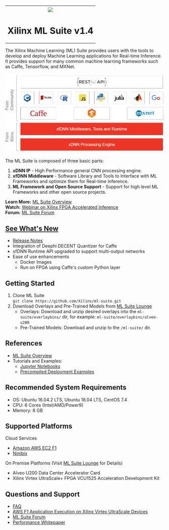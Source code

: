 <table style="width:100%">
<tr>
<th width="100%" colspan="6"><img src="https://www.xilinx.com/content/dam/xilinx/imgs/press/media-kits/corporate/xilinx-logo.png" width="30%"/><h1>Xilinx ML Suite v1.4</h2>
</th>
</table>
  

The Xilinx Machine Learning (ML) Suite provides users with the tools to develop and deploy Machine Learning applications for Real-time Inference. It provides support for many common machine learning frameworks such as Caffe, Tensorflow, and MXNet.  

![](docs/img/stack.png)

The ML Suite is composed of three basic parts:
1. **xDNN IP** - High Performance general CNN processing engine.
2. **xfDNN Middleware** - Software Library and Tools to Interface with ML Frameworks and optimize them for Real-time Inference.
3. **ML Framework and Open Source Support**  - Support for high level ML Frameworks and other open source projects.

**Learn More:** [ML Suite Overview][]  
**Watch:** [Webinar on Xilinx FPGA Accelerated Inference][]   
**Forum:** [ML Suite Forum][]

## [See What's New](docs/release-notes/1.x.md)
 - [Release Notes][]
 - Integration of Deephi DECENT Quantizer for Caffe
 - xfDNN Runtime API upgraded to support multi-output networks
 - Ease of use enhancements
    - Docker Images
    - Run on FPGA using Caffe's custom Python layer
 
## Getting Started
1. Clone ML Suite    
  `git clone https://github.com/Xilinx/ml-suite.git` 
2. Download Overlays and Pre-Trained Models from [ML Suite Lounge][]
   - Overlays: Download and unzip desired overlays into the `ml-suite/overlaybins/` dir, for example: `ml-suite/overlaybins/alveo-u200`
   - Pre-Trained Models: Download and unzip to the `/ml-suite/` dir. 
  
## References 
- [ML Suite Overview][]  
- Tutorials and Examples:
  - [Jupyter Notebooks](notebooks/)
  - [Precompiled Deployment Examples](examples/deployment_modes/)  

## Recommended System Requirements
- OS: Ubuntu 16.04.2 LTS, Ubuntu 18.04 LTS, CentOS 7.4
- CPU: 6 Cores (Intel/AMD/Power9)
- Memory: 8 GB

## Supported Platforms
Cloud Services
 - [Amazon AWS EC2 F1][]
 - [Nimbix](https://www.nimbix.net/xilinx/)

 On Premise Platforms (Visit [ML Suite Lounge] for Details)
  - Alveo U200 Data Center Accelerator Card
  - Xilinx Virtex UltraScale+ FPGA VCU1525 Acceleration Development Kit

## Questions and Support

- [FAQ][]
- [AWS F1 Application Execution on Xilinx Virtex UltraScale Devices][]
- [ML Suite Forum][]
- [Performance Whitepaper][]

[models]: docs/models.md
[Amazon AWS EC2 F1]: https://aws.amazon.com/marketplace/pp/B077FM2JNS
[Xilinx Virtex UltraScale+ FPGA VCU1525 Acceleration Development Kit]: https://www.xilinx.com/products/boards-and-kits/vcu1525-a.html
[AWS F1 Application Execution on Xilinx Virtex UltraScale Devices]: https://github.com/aws/aws-fpga/blob/master/SDAccel/README.md
[SDAccel Forums]: https://forums.xilinx.com/t5/SDAccel/bd-p/SDx
[Release Notes]: docs/release-notes/1.x.md
[UG1023]: https://www.xilinx.com/support/documentation/sw_manuals/xilinx2017_4/ug1023-sdaccel-user-guide.pdf
[FAQ]: docs/faq.md
[ML Suite Overview]: docs/ml-suite-overview.md
[Webinar on Xilinx FPGA Accelerated Inference]: https://event.on24.com/wcc/r/1625401/2D3B69878E21E0A3DA63B4CDB5531C23?partnerref=Mlsuite
[ML Suite Forum]: https://forums.xilinx.com/t5/Xilinx-ML-Suite/bd-p/ML 
[ML Suite Lounge]: https://www.xilinx.com/products/boards-and-kits/alveo/applications/xilinx-machine-learning-suite.html
[Models]: https://www.xilinx.com/products/boards-and-kits/alveo/applications/xilinx-machine-learning-suite.html#gettingStartedCloud
[whitepaper here]: https://www.xilinx.com/support/documentation/white_papers/wp504-accel-dnns.pdf
[Performance Whitepaper]: https://www.xilinx.com/support/documentation/white_papers/wp504-accel-dnns.pdf
